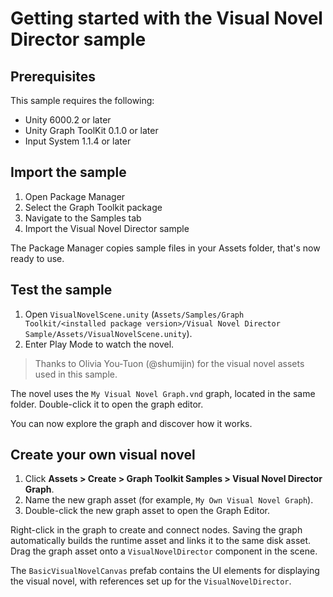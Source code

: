 # Getting started with the Visual Novel Director sample

## Prerequisites

This sample requires the following:

* Unity 6000.2 or later
* Unity Graph ToolKit 0.1.0 or later
* Input System 1.1.4 or later

## Import the sample

1. Open Package Manager
1. Select the Graph Toolkit package
1. Navigate to the Samples tab
1. Import the Visual Novel Director sample

The Package Manager copies sample files in your Assets folder, that's now ready to use.

## Test the sample

1. Open `VisualNovelScene.unity` (`Assets/Samples/Graph Toolkit/<installed package version>/Visual Novel Director Sample/Assets/VisualNovelScene.unity`).
1. Enter Play Mode to watch the novel.

> Thanks to Olivia You-Tuon (@shumijin) for the visual novel assets used in this sample.

The novel uses the `My Visual Novel Graph.vnd` graph, located in the same folder. Double-click it to open the graph editor.

You can now explore the graph and discover how it works.

## Create your own visual novel

1. Click **Assets > Create > Graph Toolkit Samples > Visual Novel Director Graph**.
1. Name the new graph asset (for example, `My Own Visual Novel Graph`).
1. Double-click the new graph asset to open the Graph Editor.

Right-click in the graph to create and connect nodes. Saving the graph automatically builds the runtime asset and links it to the same disk asset. Drag the graph asset onto a `VisualNovelDirector` component in the scene.

The `BasicVisualNovelCanvas` prefab contains the UI elements for displaying the visual novel, with references set up for the `VisualNovelDirector`.
